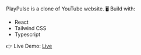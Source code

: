 PlayPulse is a clone of YouTube website. 🖥️
Build with:
- React
- Tailwind CSS
- Typescript
    
👉 Live Demo: [Live](https://lina-play-pulse.netlify.app/)
